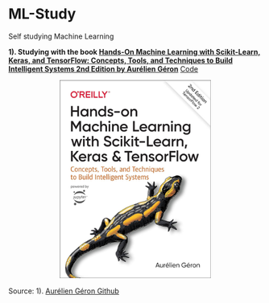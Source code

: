 # ML-Study
Self studying Machine Learning

**1). Studying with the book [Hands-On Machine Learning with Scikit-Learn, Keras, and TensorFlow: Concepts, Tools, and Techniques to Build Intelligent Systems 2nd Edition by Aurélien Géron](https://a.co/d/d13CIYJ)**
[Code](./hands_on_ml_book/)
<p align="center">
  <img src="img/hands_on_ml.jpg" alt="Hands-On Machine Learning with Scikit-Learn, Keras, and TensorFlow: Concepts, Tools, and Techniques to Build Intelligent Systems 2nd Edition by Aurélien Géron" style="width: 300px; height: auto;" />
</p>

Source: 1). [Aurélien Géron Github](https://github.com/ageron/handson-ml2)